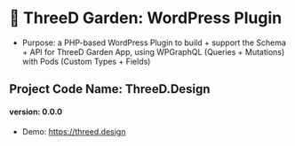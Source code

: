 # 🌱 ThreeD Garden: WordPress Plugin
- Purpose: a PHP-based WordPress Plugin to build + support the Schema + API for ThreeD Garden App, using WPGraphQL (Queries + Mutations) with Pods (Custom Types + Fields)
## Project Code Name: ThreeD.Design
#### version: 0.0.0
- Demo: https://threed.design
